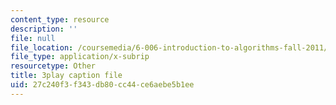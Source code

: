 ```yaml
---
content_type: resource
description: ''
file: null
file_location: /coursemedia/6-006-introduction-to-algorithms-fall-2011/27c240f3f343db80cc44ce6aebe5b1ee_IFrvgSvZA0I.srt
file_type: application/x-subrip
resourcetype: Other
title: 3play caption file
uid: 27c240f3-f343-db80-cc44-ce6aebe5b1ee
---
```

